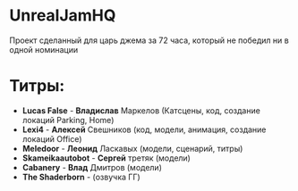 # UnrealJamHQ
Проект сделанный для царь джема за 72 часа, который не победил ни в одной номинации
# Титры:
- **Lucas False** - **Владислав** Маркелов (Катсцены, код, создание локаций Parking, Home)
- **Lexi4** - **Алексей** Свешников (код, модели, анимация, создание локаций Office)
- **Meledoor** - **Леонид** Ласкавых (модели, сценарий, титры)
- **Skameikaautobot** - **Сергей** третяк (модели)
- **Cabanery** - **Влад** Дмитров (модели)
- **The Shaderborn** - (озвучка ГГ)
